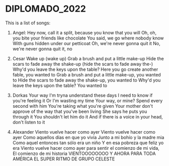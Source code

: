 # DIPLOMADO_2022
This is a list of songs:

1. Angel:
Hey now, call it a split, because you know that you will
Oh, oh, you bite your friends like chocolate
You said, we go where nobody know
With guns hidden under our petticoat
Oh, we're never gonna quit it
No, we're never gonna quit it, no

2. Cesar
Wake up (wake up)
Grab a brush and put a little make-up
Hide the scars to fade away the shake-up (hide the scars to fade away the-)
Why'd you leave the keys upon the table?
Here you go create another fable, you wanted to
Grab a brush and put a little make-up, you wanted to
Hide the scars to fade away the shake-up, you wanted to
Why'd you leave the keys upon the table? You wanted to

3. Dorkas 
Your way
I'm tryna understand these days
I need to know if you're feeling it
Or I'm wasting my time
Your way, or mine?
Spend every second with him
You're taking what you're given
Your mother don't approve of the way that you've been living
She says he puts you through it
You shouldn't let him do it
And if there is a voice in your head, don't listen to it

4. Alexander
Viento vuelve hacer como ayer
Viento vuelve hacer como ayer
Como aquellos días en que yo vivía
Junto a mi bohío y la madre mia
Como aquel entonces tan sólo era un niño
Y en esa pobreza que feliz yo era
Viento vuelve hacer como ayer para sentir el comienzo de mi vida,
El comienzo de mi historia
VIENTOOOOOOOO
Y AHORA PARA TODA AMÉRICA EL SUPER RITMO DE GRUPO CELESTE

